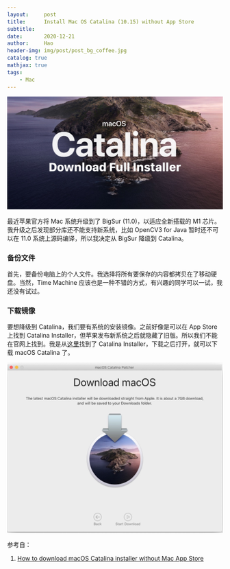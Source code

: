 ```yaml
---
layout:     post
title:      Install Mac OS Catalina (10.15) without App Store
subtitle:   
date:       2020-12-21
author:     Hao
header-img: img/post/post_bg_coffee.jpg
catalog: true
mathjax: true
tags:
    - Mac
---
```


![img](/img/post/catalina.png)

最近苹果官方将 Mac 系统升级到了 BigSur (11.0)，以适应全新搭载的 M1 芯片。我升级之后发现部分库还不能支持新系统，比如 OpenCV3 for Java 暂时还不可以在 11.0 系统上源码编译，所以我决定从 BigSur 降级到 Catalina。

### 备份文件

首先，要备份电脑上的个人文件。我选择将所有要保存的内容都拷贝在了移动硬盘。当然，Time Machine 应该也是一种不错的方式，有兴趣的同学可以一试，我还没有试过。

### 下载镜像

要想降级到 Catalina，我们要有系统的安装镜像。之前好像是可以在 App Store 上找到 Catalina Installer，但苹果发布新系统之后就隐藏了旧版。所以我们不能在官网上找到。我是从[这里](http://dosdude1.com/catalina/)找到了 Catalina Installer，下载之后打开，就可以下载 macOS Catalina 了。

![img](/img/post/download-catalina.png)

参考自：
1. [How to download macOS Catalina installer without Mac App Store](https://wccftech.com/how-to/how-to-download-macos-catalina-installer/)

